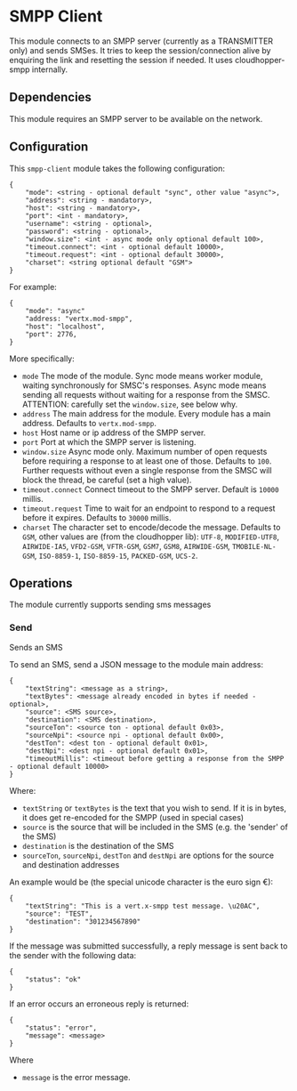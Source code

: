 # SMPP Client

This module connects to an SMPP server (currently as a TRANSMITTER only) and sends SMSes. It tries to keep the session/connection alive by enquiring the link and resetting the session if needed. It uses cloudhopper-smpp internally.

## Dependencies

This module requires an SMPP server to be available on the network.

## Configuration

This `smpp-client` module takes the following configuration:

    {
        "mode": <string - optional default "sync", other value "async">,
        "address": <string - mandatory>,
        "host": <string - mandatory>,
        "port": <int - mandatory>,
        "username": <string - optional>,
        "password": <string - optional>,
        "window.size": <int - async mode only optional default 100>,
        "timeout.connect": <int - optional default 10000>,
        "timeout.request": <int - optional default 30000>,
        "charset": <string optional default "GSM">
    }

For example:

    {
        "mode": "async"
        "address: "vertx.mod-smpp",
        "host": "localhost",
        "port": 2776,
    }

More specifically:
* `mode` The mode of the module. Sync mode means worker module, waiting synchronously for SMSC's responses. Async mode means sending all requests without waiting for a response from the SMSC. ATTENTION: carefully set the `window.size`, see below why.
* `address` The main address for the module. Every module has a main address. Defaults to `vertx.mod-smpp`.
* `host` Host name or ip address of the SMPP server.
* `port` Port at which the SMPP server is listening.
* `window.size` Async mode only. Maximum number of open requests before requiring a response to at least one of those. Defaults to `100`. Further requests without even a single response from the SMSC will block the thread, be careful (set a high value).
* `timeout.connect` Connect timeout to the SMPP server. Default is `10000` millis.
* `timeout.request` Time to wait for an endpoint to respond to a request before it expires. Defaults to `30000` millis.
* `charset` The character set to encode/decode the message. Defaults to `GSM`, other values are (from the cloudhopper lib): `UTF-8`, `MODIFIED-UTF8`, `AIRWIDE-IA5`, `VFD2-GSM`, `VFTR-GSM`, `GSM7`, `GSM8`, `AIRWIDE-GSM`, `TMOBILE-NL-GSM`, `ISO-8859-1`, `ISO-8859-15`, `PACKED-GSM`, `UCS-2`.

## Operations

The module currently supports sending sms messages

### Send

Sends an SMS

To send an SMS, send a JSON message to the module main address:

    {
        "textString": <message as a string>,
        "textBytes": <message already encoded in bytes if needed - optional>,
        "source": <SMS source>,
        "destination": <SMS destination>,
        "sourceTon": <source ton - optional default 0x03>,
        "sourceNpi": <source npi - optional default 0x00>,
        "destTon": <dest ton - optional default 0x01>,
        "destNpi": <dest npi - optional default 0x01>,
        "timeoutMillis": <timeout before getting a response from the SMPP - optional default 10000>
    }

Where:
* `textString` or `textBytes` is the text that you wish to send. If it is in bytes, it does get re-encoded for the SMPP (used in special cases)
* `source` is the source that will be included in the SMS (e.g. the 'sender' of the SMS)
* `destination` is the destination of the SMS
* `sourceTon`, `sourceNpi`, `destTon` and `destNpi` are options for the source and destination addresses

An example would be (the special unicode character is the euro sign €):

    {
        "textString": "This is a vert.x-smpp test message. \u20AC",
        "source": "TEST",
        "destination": "301234567890"
    }

If the message was submitted successfully, a reply message is sent back to the sender with the following data:

    {
        "status": "ok"
    }

If an error occurs an erroneous reply is returned:

    {
        "status": "error",
        "message": <message>
    }

Where
* `message` is the error message.
